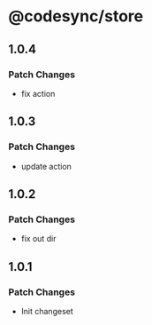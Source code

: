# @codesync/store

## 1.0.4

### Patch Changes

- fix action

## 1.0.3

### Patch Changes

- update action

## 1.0.2

### Patch Changes

- fix out dir

## 1.0.1

### Patch Changes

- Init changeset

